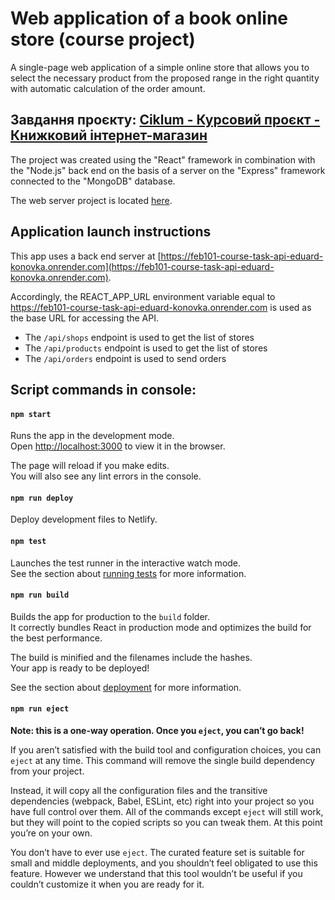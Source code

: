 # Web application of a book online store (course project)

A single-page web application of a simple online store that allows you to select
the necessary product from the proposed range in the right quantity with
automatic calculation of the order amount.

## Завдання проєкту: [Ciklum - Курсовий проєкт - Книжковий інтернет-магазин](https://github.com/Eduard-Konovka/FEB101-course-task/Ciklum_Курсовий_проєкт__Книжковий_інтернет-магазин_.pdf)

The project was created using the "React" framework in combination with the
"Node.js" back end on the basis of a server on the "Express" framework connected
to the "MongoDB" database.

The web server project is located
[here](https://github.com/Eduard-Konovka/feb101-course-task-api).

## Application launch instructions

This app uses a back end server at
[https://feb101-course-task-api-eduard-konovka.onrender.com](https://feb101-course-task-api-eduard-konovka.onrender.com).

Accordingly, the REACT_APP_URL environment variable equal to
https://feb101-course-task-api-eduard-konovka.onrender.com is used as the base
URL for accessing the API.

- The `/api/shops` endpoint is used to get the list of stores
- The `/api/products` endpoint is used to get the list of stores
- The `/api/orders` endpoint is used to send orders

## Script commands in console:

#### `npm start`

Runs the app in the development mode.\
Open [http://localhost:3000](http://localhost:3000) to view it in the browser.

The page will reload if you make edits.\
You will also see any lint errors in the console.

#### `npm run deploy`

Deploy development files to Netlify.

#### `npm test`

Launches the test runner in the interactive watch mode.\
See the section about [running tests](https://facebook.github.io/create-react-app/docs/running-tests)
for more information.

#### `npm run build`

Builds the app for production to the `build` folder.\
It correctly bundles React in production mode and optimizes the build for the best
performance.

The build is minified and the filenames include the hashes.\
Your app is ready to be deployed!

See the section about
[deployment](https://facebook.github.io/create-react-app/docs/deployment) for
more information.

#### `npm run eject`

**Note: this is a one-way operation. Once you `eject`, you can’t go back!**

If you aren’t satisfied with the build tool and configuration choices, you can
`eject` at any time. This command will remove the single build dependency from
your project.

Instead, it will copy all the configuration files and the transitive
dependencies (webpack, Babel, ESLint, etc) right into your project so you have
full control over them. All of the commands except `eject` will still work, but
they will point to the copied scripts so you can tweak them. At this point
you’re on your own.

You don’t have to ever use `eject`. The curated feature set is suitable for
small and middle deployments, and you shouldn’t feel obligated to use this
feature. However we understand that this tool wouldn’t be useful if you couldn’t
customize it when you are ready for it.
